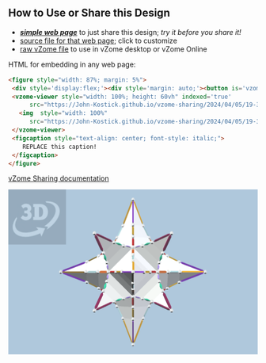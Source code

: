 
## How to Use or Share this Design

 - [***simple web page***](<https://John-Kostick.github.io/vzome-sharing/2024/04/05/19-38-54-14-pt.-star/>) to just share this design; *try it before you share it!*
 - [source file for that web page](<https://github.com/John-Kostick/vzome-sharing/edit/main/2024/04/05/19-38-54-14-pt.-star/index.md>); click to customize
 - [raw vZome file](<https://raw.githubusercontent.com/John-Kostick/vzome-sharing/main/2024/04/05/19-38-54-14-pt.-star/14-pt.-star.vZome>) to use in vZome desktop or vZome Online
 
 HTML for embedding in any web page:
 ```html
<figure style="width: 87%; margin: 5%">
  <div style='display:flex;'><div style='margin: auto;'><button is='vzome-viewer-previous'>prev scene</button><button is='vzome-viewer-next'>next scene</button></div></div>
  <vzome-viewer style="width: 100%; height: 60vh" indexed='true'
       src="https://John-Kostick.github.io/vzome-sharing/2024/04/05/19-38-54-14-pt.-star/14-pt.-star.vZome" >
    <img  style="width: 100%"
       src="https://John-Kostick.github.io/vzome-sharing/2024/04/05/19-38-54-14-pt.-star/14-pt.-star.png" >
  </vzome-viewer>
  <figcaption style="text-align: center; font-style: italic;">
     REPLACE this caption!
  </figcaption>
</figure>

 ```

[vZome Sharing documentation](https://vzome.github.io/vzome/sharing.html#how-it-works)

![Image](<14-pt.-star.png>)

